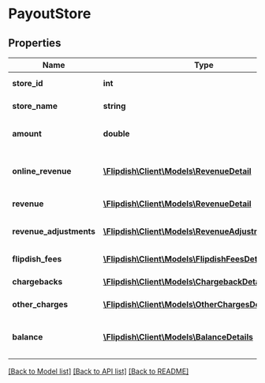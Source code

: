 # PayoutStore

## Properties
Name | Type | Description | Notes
------------ | ------------- | ------------- | -------------
**store_id** | **int** | The id of the Store. | [optional] 
**store_name** | **string** | Name of the store | [optional] 
**amount** | **double** | Amount of the payout for this Store | [optional] 
**online_revenue** | [**\Flipdish\\Client\Models\RevenueDetail**](RevenueDetail.md) | Revenue details (DEPRECATED: Use Revenue) | [optional] 
**revenue** | [**\Flipdish\\Client\Models\RevenueDetail**](RevenueDetail.md) | Revenue details | [optional] 
**revenue_adjustments** | [**\Flipdish\\Client\Models\RevenueAdjustmentsDetails**](RevenueAdjustmentsDetails.md) | Revenue Adjustments breakdown | [optional] 
**flipdish_fees** | [**\Flipdish\\Client\Models\FlipdishFeesDetails**](FlipdishFeesDetails.md) | Fees breakdown | [optional] 
**chargebacks** | [**\Flipdish\\Client\Models\ChargebackDetails**](ChargebackDetails.md) | Chargebacks breakdown | [optional] 
**other_charges** | [**\Flipdish\\Client\Models\OtherChargesDetails**](OtherChargesDetails.md) | Breakdown of other charges | [optional] 
**balance** | [**\Flipdish\\Client\Models\BalanceDetails**](BalanceDetails.md) | Period opening and closing balance | [optional] 

[[Back to Model list]](../README.md#documentation-for-models) [[Back to API list]](../README.md#documentation-for-api-endpoints) [[Back to README]](../README.md)



